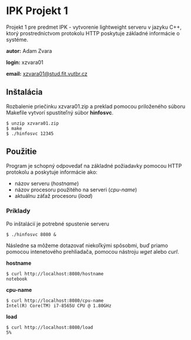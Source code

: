 # IPK Projekt 1
Projekt 1 pre predmet IPK - vytvorenie lightweight serveru v jazyku C++, ktorý prostredníctvom protokolu HTTP poskytuje základné informácie o systéme.

**autor:** Adam Zvara

**login:** xzvara01

**email:** xzvara01@stud.fit.vutbr.cz

## Inštalácia
Rozbalenie priečinku xzvara01.zip a preklad pomocou priloženého súboru Makefile vytvorí spustiteľný súbor **hinfosvc**.
```
$ unzip xzvara01.zip
$ make
$ ./hinfosvc 12345
```

## Použitie

Program je schopný odpovedať na základné požiadavky pomocou HTTP protokolu a poskytuje informácie ako:
- názov serveru (*hostname*)
- názov procesoru použitého na serveri (*cpu-name*)
- aktuálnu záťaž procesoru (*load*)

### Príklady
Po inštalácií je potrebné spustenie serveru
```
$ ./hinfosvc 8080 &
```

Následne sa môžeme dotazovať niekoľkými spôsobmi, buď priamo pomocou intenetového prehliadača, pomocou nástroju *wget* alebo *curl*.

**hostname**
```
$ curl http://localhost:8080/hostname
notebook
```
**cpu-name**
```
$ curl http://localhost:8080/cpu-name
Intel(R) Core(TM) i7-8565U CPU @ 1.80GHz
```
**load**
```
$ curl http://localhost:8080/load
5%
```
